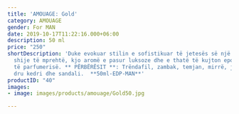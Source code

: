 ```yaml
---
title: 'AMOUAGE: Gold'
category: AMOUAGE
gender: For MAN
date: 2019-10-17T11:22:16.000+06:00
description: 50 ml
price: "250"
shortDescription: 'Duke evokuar stilin e sofistikuar të jetesës së një zotërie me
  shije të mprehtë, kjo aromë e pasur luksoze dhe e thatë të kujton epokën e artë
  të parfumerisë. ** PËRBËRËSIT **: Trëndafil, zambak, temjan, mirrë, jasemin, myshk,
  dru kedri dhe sandali.  **50ml-EDP-MAN**'
productID: "40"
images:
- image: images/products/amouage/Gold50.jpg

---
```

